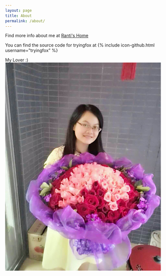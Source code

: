 ```yaml
---
layout: page
title: About
permalink: /about/
---
```


Find more info about me at [Ranti's Home][MyWeb]

You can find the source code for tryingfox at
{% include icon-github.html username="tryingfox" %}

My Lover :)
![My Lover][MyLover]

[MyWeb]: http://www.github.com/tryingfox
[MyLover]: /image/girl.jpg
